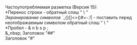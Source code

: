 Частоупотребляемая разметка (Версия 15):\
*Перенос строки - обратный слэш " \\ "\
*Экранирование символов \`*_{}[]<>()#+-.!| - поставить перед неотображаемым символом обратный слэш " \\ "\
*Пробел - & n b s p ; \
&_nbsp; Заголовок "##"   
Заголовок "#"
